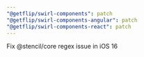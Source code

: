 ```yaml
---
"@getflip/swirl-components": patch
"@getflip/swirl-components-angular": patch
"@getflip/swirl-components-react": patch
---
```


Fix @stencil/core regex issue in iOS 16

